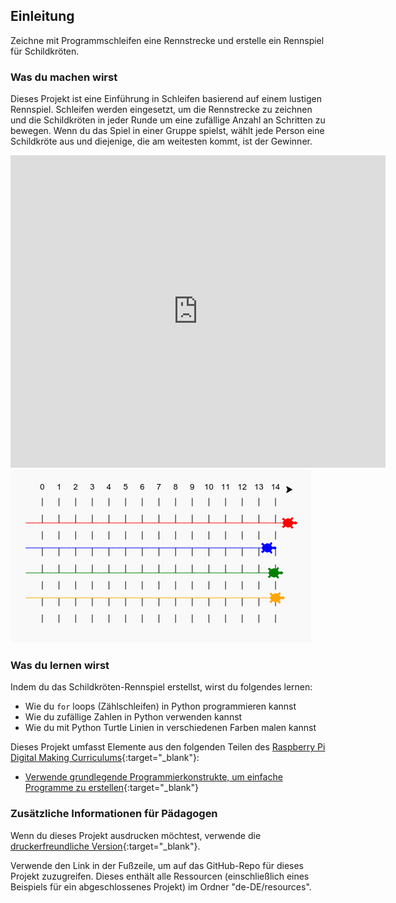 ## Einleitung

Zeichne mit Programmschleifen eine Rennstrecke und erstelle ein Rennspiel für Schildkröten.

### Was du machen wirst

Dieses Projekt ist eine Einführung in Schleifen basierend auf einem lustigen Rennspiel. Schleifen werden eingesetzt, um die Rennstrecke zu zeichnen und die Schildkröten in jeder Runde um eine zufällige Anzahl an Schritten zu bewegen. Wenn du das Spiel in einer Gruppe spielst, wählt jede Person eine Schildkröte aus und diejenige, die am weitesten kommt, ist der Gewinner.

<div class="trinket">
  <iframe src="https://trinket.io/embed/python/9339862606?outputOnly=true&start=result" width="600" height="500" frameborder="0" marginwidth="0" marginheight="0" allowfullscreen>
  </iframe>
  <img src="images/race-finished.png">
</div>

### Was du lernen wirst

Indem du das Schildkröten-Rennspiel erstellst, wirst du folgendes lernen:

+ Wie du `for` loops (Zählschleifen) in Python programmieren kannst
+ Wie du zufällige Zahlen in Python verwenden kannst
+ Wie du mit Python Turtle Linien in verschiedenen Farben malen kannst

Dieses Projekt umfasst Elemente aus den folgenden Teilen des [Raspberry Pi Digital Making Curriculums](http://rpf.io/curriculum){:target="_blank"}:

+ [Verwende grundlegende Programmierkonstrukte, um einfache Programme zu erstellen](https://www.raspberrypi.org/curriculum/programming/creator/){:target="_blank"}

### Zusätzliche Informationen für Pädagogen

Wenn du dieses Projekt ausdrucken möchtest, verwende die [druckerfreundliche Version](https://projects.raspberrypi.org/de-DE/projects/turtle-race/print){:target="_blank"}.

Verwende den Link in der Fußzeile, um auf das GitHub-Repo für dieses Projekt zuzugreifen. Dieses enthält alle Ressourcen (einschließlich eines Beispiels für ein abgeschlossenes Projekt) im Ordner "de-DE/resources".